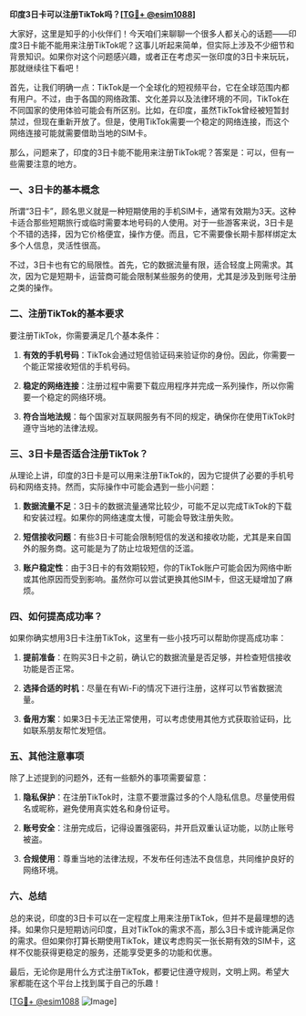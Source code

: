 **印度3日卡可以注册TikTok吗？[[TG💪+ @esim1088](https://t.me/s/esim1088)]**

大家好，这里是知乎的小伙伴们！今天咱们来聊聊一个很多人都关心的话题——印度3日卡能不能用来注册TikTok呢？这事儿听起来简单，但实际上涉及不少细节和背景知识。如果你对这个问题感兴趣，或者正在考虑买一张印度的3日卡来玩玩，那就继续往下看吧！

首先，让我们明确一点：TikTok是一个全球化的短视频平台，它在全球范围内都有用户。不过，由于各国的网络政策、文化差异以及法律环境的不同，TikTok在不同国家的使用体验可能会有所区别。比如，在印度，虽然TikTok曾经被短暂封禁过，但现在重新开放了。但是，使用TikTok需要一个稳定的网络连接，而这个网络连接可能就需要借助当地的SIM卡。

那么，问题来了，印度的3日卡能不能用来注册TikTok呢？答案是：可以，但有一些需要注意的地方。

### 一、3日卡的基本概念

所谓“3日卡”，顾名思义就是一种短期使用的手机SIM卡，通常有效期为3天。这种卡适合那些短期旅行或临时需要本地号码的人使用。对于一些游客来说，3日卡是个不错的选择，因为它价格便宜，操作方便。而且，它不需要像长期卡那样绑定太多个人信息，灵活性很高。

不过，3日卡也有它的局限性。首先，它的数据流量有限，适合轻度上网需求。其次，因为它是短期卡，运营商可能会限制某些服务的使用，尤其是涉及到账号注册之类的操作。

### 二、注册TikTok的基本要求

要注册TikTok，你需要满足几个基本条件：

1. **有效的手机号码**：TikTok会通过短信验证码来验证你的身份。因此，你需要一个能正常接收短信的手机号码。
   
2. **稳定的网络连接**：注册过程中需要下载应用程序并完成一系列操作，所以你需要一个稳定的网络环境。

3. **符合当地法规**：每个国家对互联网服务有不同的规定，确保你在使用TikTok时遵守当地的法律法规。

### 三、3日卡是否适合注册TikTok？

从理论上讲，印度的3日卡是可以用来注册TikTok的，因为它提供了必要的手机号码和网络支持。然而，实际操作中可能会遇到一些小问题：

1. **数据流量不足**：3日卡的数据流量通常比较少，可能不足以完成TikTok的下载和安装过程。如果你的网络速度太慢，可能会导致注册失败。

2. **短信接收问题**：有些3日卡可能会限制短信的发送和接收功能，尤其是来自国外的服务商。这可能是为了防止垃圾短信的泛滥。

3. **账户稳定性**：由于3日卡的有效期较短，你的TikTok账户可能会因为网络中断或其他原因而受到影响。虽然你可以尝试更换其他SIM卡，但这无疑增加了麻烦。

### 四、如何提高成功率？

如果你确实想用3日卡注册TikTok，这里有一些小技巧可以帮助你提高成功率：

1. **提前准备**：在购买3日卡之前，确认它的数据流量是否足够，并检查短信接收功能是否正常。

2. **选择合适的时机**：尽量在有Wi-Fi的情况下进行注册，这样可以节省数据流量。

3. **备用方案**：如果3日卡无法正常使用，可以考虑使用其他方式获取验证码，比如联系朋友帮忙发短信。

### 五、其他注意事项

除了上述提到的问题外，还有一些额外的事项需要留意：

1. **隐私保护**：在注册TikTok时，注意不要泄露过多的个人隐私信息。尽量使用假名或昵称，避免使用真实姓名和身份证号。

2. **账号安全**：注册完成后，记得设置强密码，并开启双重认证功能，以防止账号被盗。

3. **合规使用**：尊重当地的法律法规，不发布任何违法不良信息，共同维护良好的网络环境。

### 六、总结

总的来说，印度的3日卡可以在一定程度上用来注册TikTok，但并不是最理想的选择。如果你只是短期访问印度，且对TikTok的需求不高，那么3日卡或许能满足你的需求。但如果你打算长期使用TikTok，建议考虑购买一张长期有效的SIM卡，这样不仅能获得更稳定的服务，还能享受更多的功能和优惠。

最后，无论你是用什么方式注册TikTok，都要记住遵守规则，文明上网。希望大家都能在这个平台上找到属于自己的乐趣！

[[TG💪+ @esim1088](https://t.me/s/esim1088) ![Image](https://i.postimg.cc/4NQfJmqS/Snipaste-2025-05-13-00-14-12.png)]